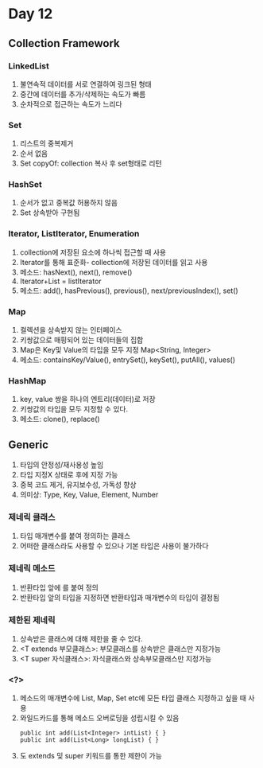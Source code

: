 # Day 12
## Collection Framework
### LinkedList
1. 불연속적 데이터를 서로 연결하여 링크된 형태
2. 중간에 데이터를 추가/삭제하는 속도가 빠름
3. 순차적으로 접근하는 속도가 느리다

### Set
1. 리스트의 중복제거
2. 순서 없음
3. Set copyOf: collection 복사 후 set형태로 리턴

### HashSet
1. 순서가 없고 중복값 허용하지 않음
2. Set 상속받아 구현됨

### Iterator, ListIterator, Enumeration
1. collection에 저장된 요소에 하나씩 접근할 때 사용
2. Iterator를 통해 표준화- collection에 저장된 데이터를 읽고 사용
3. 메소드: hasNext(), next(), remove()
4. Iterator+List = listIterator
5. 메소드: add(), hasPrevious(), previous(), next/previousIndex(), set()  

### Map
1. 컬렉션을 상속받지 않는 인터페이스
2. 키쌍값으로 매핑되어 있는 데이터들의 집합
3. Map은 Key및 Value의 타입을 모두 지정 Map<String, Integer>
4. 메소드: containsKey/Value(), entrySet(), keySet(), putAll(), values()

### HashMap
1. key, value 쌍을 하나의 엔트리(데이터)로 저장
2. 키쌍값의 타입을 모두 지정할 수 있다.
3. 메소드: clone(), replace()

## Generic
1. 타입의 안정성/재사용성 높임
2. 타입 지정X 상태로 후에 지정 가능
3. 중복 코드 제거, 유지보수성, 가독성 향상
4. 의미상: Type, Key, Value, Element, Number

### 제네릭 클래스
1. 타입 매개변수를 붙여 정의하는 클래스
2. 어떠한 클래스라도 사용할 수 있으나 기본 타입은 사용이 불가하다

### 제네릭 메소드
1. 반환타입 앞에 <T>를 붙여 정의
2. 반환타입 앞의 타입을 지정하면 반환타입과 매개변수의 타입이 결정됨

### 제한된 제네릭
1. 상속받은 클래스에 대해 제한을 줄 수 있다.
2. <T extends 부모클래스>: 부모클래스를 상속받은 클래스만 지정가능
3. <T super 자식클래스>: 자식클래스와 상속부모클래스만 지정가능

### <?>
1. 메소드의 매개변수에 List, Map, Set etc에 모든 타입 클래스 지정하고 싶을 때 사용
2. 와일드카드를 통해 메소드 오버로딩을 성립시킬 수 있음
    ```
    public int add(List<Integer> intList) { }
    public int add(List<Long> longList) { }
    ```
4. <?>도 extends 및 super 키워드를 통한 제한이 가능



